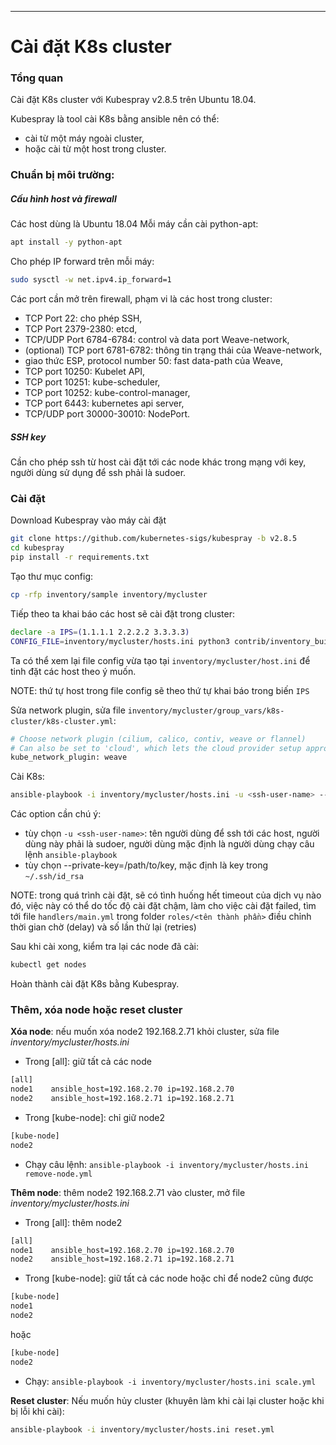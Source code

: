 ---
# Cài đặt K8s cluster

### Tổng quan

Cài đặt K8s cluster với Kubespray v2.8.5 trên Ubuntu 18.04.

Kubespray là tool cài K8s bằng ansible nên có thể:
- cài từ một máy ngoài cluster,
- hoặc cài từ một host trong cluster.

### Chuẩn bị môi trường:

##### Cấu hình host và firewall

Các host dùng là Ubuntu 18.04
Mỗi máy cần cài python-apt:

```bash
apt install -y python-apt
```
Cho phép IP forward trên mỗi máy:

```bash
sudo sysctl -w net.ipv4.ip_forward=1
```

Các port cần mở trên firewall, phạm vi là các host trong cluster:
- TCP Port 22: cho phép SSH,
- TCP Port 2379-2380: etcd,
- TCP/UDP Port 6784-6784: control và data port Weave-network,
- (optional) TCP port 6781-6782: thông tin trạng thái của Weave-network,
- giao thức ESP, protocol number 50: fast data-path của Weave,
- TCP port 10250: Kubelet API,
- TCP port 10251: kube-scheduler,
- TCP port 10252: kube-control-manager,
- TCP port 6443: kubernetes api server,
- TCP/UDP port 30000-30010: NodePort.

##### SSH key

Cần cho phép ssh từ host cài đặt tới các node khác trong mạng với key, người dùng sử dụng để ssh phải là sudoer.

### Cài đặt

Download Kubespray vào máy cài đặt

```bash
git clone https://github.com/kubernetes-sigs/kubespray -b v2.8.5
cd kubespray
pip install -r requirements.txt
```

Tạo thư mục config:

```bash
cp -rfp inventory/sample inventory/mycluster
```

Tiếp theo ta khai báo các host sẽ cài đặt trong cluster:

```bash
declare -a IPS=(1.1.1.1 2.2.2.2 3.3.3.3)
CONFIG_FILE=inventory/mycluster/hosts.ini python3 contrib/inventory_builder/inventory.py ${IPS[@]}
```

Ta có thể xem lại file config vừa tạo tại `inventory/mycluster/host.ini` để tinh đặt các host theo ý muốn.

NOTE: thứ tự host trong file config sẽ theo thứ tự khai báo trong biến `IPS`

Sửa network plugin, sửa file `inventory/mycluster/group_vars/k8s-cluster/k8s-cluster.yml`:

```bash
# Choose network plugin (cilium, calico, contiv, weave or flannel)
# Can also be set to 'cloud', which lets the cloud provider setup appropriate routing
kube_network_plugin: weave
```

Cài K8s:

```bash
ansible-playbook -i inventory/mycluster/hosts.ini -u <ssh-user-name> --private-key=/path/to/key --become --become-user=root cluster.yml
```

Các option cần chú ý:
- tùy chọn `-u <ssh-user-name>`: tên người dùng để ssh tới các host, người dùng này phải là sudoer, người dùng mặc định là người dùng chạy câu lệnh `ansible-playbook`
- tùy chọn  --private-key=/path/to/key, mặc định là key trong `~/.ssh/id_rsa`

NOTE: trong quá trình cài đặt, sẽ có tình huống hết timeout của dịch vụ nào đó, việc này có thể do tốc độ cài đặt chậm, làm cho việc cài đặt failed, tìm tới file `handlers/main.yml` trong folder `roles/<tên thành phần>` điều chỉnh thời gian chờ (delay) và số lần thử lại (retries)

Sau khi cài xong, kiểm tra lại các node đã cài:

```bash
kubectl get nodes
```

Hoàn thành cài đặt K8s bằng Kubespray.

### Thêm, xóa node hoặc reset cluster

**Xóa node**: nếu muốn xóa node2 192.168.2.71 khỏi cluster, sửa file *inventory/mycluster/hosts.ini*

- Trong [all]: giữ tất cả các node

```bash
[all]
node1    ansible_host=192.168.2.70 ip=192.168.2.70
node2    ansible_host=192.168.2.71 ip=192.168.2.71
```
- Trong [kube-node]: chỉ giữ node2

```bash
[kube-node]
node2
```

- Chạy câu lệnh: `ansible-playbook -i inventory/mycluster/hosts.ini remove-node.yml`


**Thêm node**: thêm node2 192.168.2.71 vào cluster, mở file *inventory/mycluster/hosts.ini*
- Trong [all]: thêm node2

```bash
[all]
node1    ansible_host=192.168.2.70 ip=192.168.2.70
node2    ansible_host=192.168.2.71 ip=192.168.2.71
```
- Trong [kube-node]: giữ tất cả các node hoặc chỉ để node2 cũng được

```bash
[kube-node]
node1
node2
```
hoặc

```bash
[kube-node]
node2
```

- Chạy: `ansible-playbook -i inventory/mycluster/hosts.ini scale.yml`

**Reset cluster**: Nếu muốn hủy cluster (khuyên làm khi cài lại cluster hoặc khi bị lỗi khi cài):

```bash
ansible-playbook -i inventory/mycluster/hosts.ini reset.yml
```
